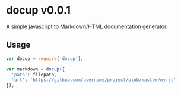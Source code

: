 # docup v0.0.1

A simple javascript to Markdown/HTML documentation generator.

## Usage

```js
var docup = require('docup');

var markdown = docup({
  'path': filepath,
  'url': 'https://github.com/username/project/blob/master/my.js'
});
```